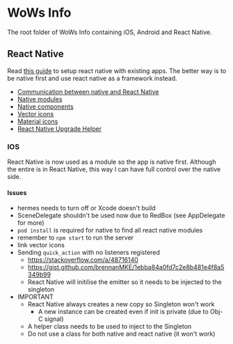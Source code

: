 # WoWs Info

The root folder of WoWs Info containing iOS, Android and React Native.

## React Native

Read [this guide](https://reactnative.dev/docs/integration-with-existing-apps) to setup react native with existing apps. The better way is to be native first and use react native as a framework instead.

- [Communication between native and React Native](https://reactnative.dev/docs/communication-ios)
- [Native modules](https://reactnative.dev/docs/native-modules-intro)
- [Native components](https://reactnative.dev/docs/native-components-android)
- [Vector icons](https://oblador.github.io/react-native-vector-icons/)
- [Material icons](https://materialdesignicons.com/)
- [React Native Upgrade Helper](https://react-native-community.github.io/upgrade-helper/)

### IOS

React Native is now used as a module so the app is native first. Although the entire is in React Native, this way I can have full control over the native side.

#### Issues

- hermes needs to turn off or Xcode doesn't build
- SceneDelegate shouldn't be used now due to RedBox (see AppDelegate for more)
- `pod install` is required for native to find all react native modules
- remember to `npm start` to run the server
- link vector icons
- Sending `quick_action` with no listeners registered
  - https://stackoverflow.com/a/48716140
  - https://gist.github.com/brennanMKE/1ebba84a0fd7c2e8b481e4f8a5349b99
  - React Native will initilise the emitter so it needs to be injected to the singleton
- IMPORTANT
  - React Native always creates a new copy so Singleton won't work
    - A new instance can be created even if init is private (due to Obj-C signal)
  - A helper class needs to be used to inject to the Singleton
  - Do not use a class for both native and react native (it won't work)
